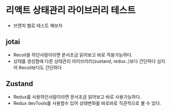 # 리액트 상태관리 라이브러리 테스트

- 브랜치 별로 테스트 해보자

## jotai

- Recoil을 하던사람이라면 문서조금 읽어보고 바로 적용가능하다.
- 상태를 생성함에 다른 상태관리 라이브러리(zustand, redux..)보다 간단하다 심지어 Recoil보다도 간단하다

## Zustand

- Redux를 사용하던사람이라면 문서조금 읽어보고 바로 사용가능하다.
- Redux devTools를 사용할수 있어 상태변화를 바로바로 직관적으로 볼 수 있다.
